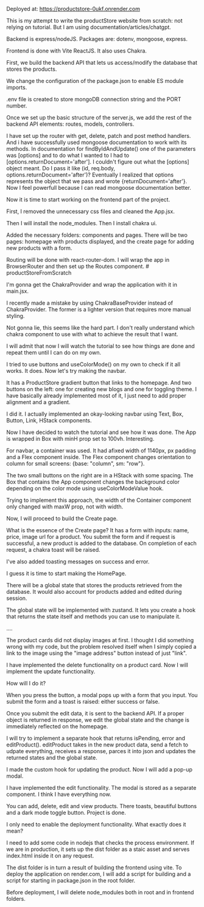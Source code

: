 Deployed at: https://productstore-0ukf.onrender.com

This is my attempt to write the productStore website from scratch: not relying on tutorial. But I am using documentation/articles/chatgpt. 

Backend is express/nodeJS. Packages are: dotenv, mongoose, express.

Frontend is done with Vite ReactJS. It also uses Chakra. 

First, we build the backend API that lets us access/modify the database that stores the products.

We change the configuration of the package.json to enable ES module imports. 

.env file is created to store mongoDB connection string and the PORT number. 

Once we set up the basic structure of the server.js, we add the rest of the backend API elements:
    routes, models, controllers.

I have set up the router with get, delete, patch and post method handlers. And i have successfully used 
mongoose documentation to work with its methods. In documentation for findByIdAndUpdate() one of the parameters was [options] and to do what I wanted to I had to [options.returnDocument='after']. I couldn't figure out what the [options] object meant. Do I pass it like (id, req.body, options.returnDocument='after')? Eventually I realized that options represents the object that we pass and wrote {returnDocument='after'}. Now I feel powerfull because I can read mongoose documentation better. 



Now it is time to start working on the frontend part of the project.

First, I removed the unnecessary css files and cleaned the App.jsx. 

Then I will install the node_modules. Then I install chakra ui. 

Added the necessary folders: components and pages. There will be two pages: homepage with products displayed, and the create page for adding new products with a form. 

Routing will be done with react-router-dom. I will wrap the app in BrowserRouter and then set up the Routes component. # productStoreFromScratch


I'm gonna get the ChakraProvider and wrap the application with it in main.jsx.

I recently made a mistake by using ChakraBaseProvider instead of ChakraProvider. The former is a lighter version that requires more manual styling. 

Not gonna lie, this seems like the hard part. I don't really understand which chakra component to use with what to achieve the result that I want. 

I will admit that now I will watch the tutorial to see how things are done and repeat them until I can do on my own. 

I tried to use buttons and useColorMode() on my own to check if it all  works. It does. Now let's try making the navbar. 

It has a ProductStore gradient button that links to the homepage. And two buttons on the left: one for creating new blogs and one for toggling theme. I have basically already implemented most of it, I just need to add proper alignment and a gradient. 

I did it. I actually implemented an okay-looking navbar using Text, Box, Button, Link, HStack components. 

Now I have decided to watch the tutorial and see how it was done. The App is wrapped in Box with minH prop set to 100vh. Interesting.

For navbar, a container was used. It had afixed width of 1140px, px padding and a Flex component inside. The Flex component changes orientation to column for small screens: {base: "column", sm: "row"}.

The two small buttons on the right are in a HStack with some spacing. The Box that contains the App component   changes the background color depending on the color mode using useColorModeValue hook.

Trying to implement this approach, the width of the Container component only changed with maxW prop, not with width. 

Now, I will proceed to build the Create page. 

What is the essence of the Create page? It has a form with inputs: name, price, image url for a product.
You submit the form and if request is successful, a new product is added to the database. On completion of each request, a chakra toast will be raised.

I've also added toasting messages on success and error. 

I guess it is time to start making the HomePage. 

There will be a global state that stores the products retrieved from the database. It would also account for products added and edited during session.

The global state will be implemented with zustand. It lets you create a hook that returns the state itself and methods you can use to manipulate it. 

....



The product cards did not display images at first. I thought I did something wrong with my code, but the problem resolved itself when I simply copied a link to the image using the "image address" button instead of just "link". 



I have implemented the delete functionality on a product card. Now I will implement the update functionality. 

How will I do it?

When you press the button, a modal pops up with a form that you input. You submit the form and a toast is raised: either success or false. 

Once you submit the edit data, it is sent to the backend API. If a proper object is returned in response, we edit the global state and the change is immediately reflected on the homepage. 

I will try to implement a separate hook that returns isPending, error and editProduct(). editProduct takes in the new product data, send a fetch to udpate everything, receives a response, parces it into json and updates the returned states and the global state.

I made the custom hook for updating the product. Now I will add a pop-up modal.

I have implemented the edit functionality. The modal is stored as a separate component. I think I have everything now.

You can add, delete, edit and view products. There toasts, beautiful buttons and a dark mode toggle button. Project is done.

I only need to enable the deployment functionality. What exactly does it mean? 

I need to add some code in nodejs that checks the process environment. If we are in production, it sets up the dist folder as a staic asset and serves index.html inside it on any request.

The dist folder is in turn a result of building the frontend using vite. To deploy the application on render.com, I will add a script for building and a script for starting in package.json in the root folder. 

Before deployment, I will delete node_modules both in root and in frontend folders. 